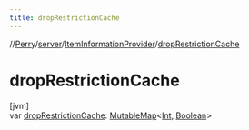```yaml
---
title: dropRestrictionCache
---
```

//[Perry](../../../index.html)/[server](../index.html)/[ItemInformationProvider](index.html)/[dropRestrictionCache](drop-restriction-cache.html)



# dropRestrictionCache



[jvm]\
var [dropRestrictionCache](drop-restriction-cache.html): [MutableMap](https://kotlinlang.org/api/latest/jvm/stdlib/kotlin.collections/-mutable-map/index.html)<[Int](https://kotlinlang.org/api/latest/jvm/stdlib/kotlin/-int/index.html), [Boolean](https://kotlinlang.org/api/latest/jvm/stdlib/kotlin/-boolean/index.html)>




